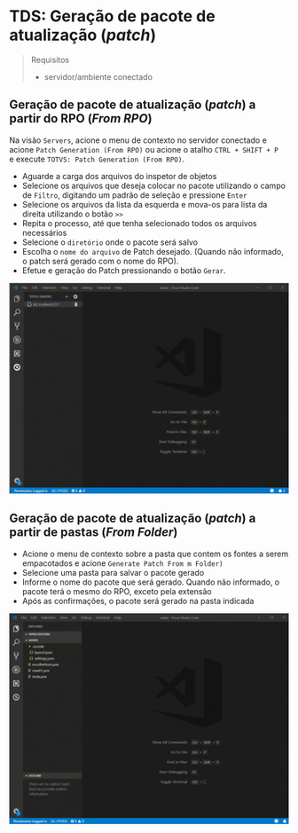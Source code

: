 # TDS: Geração de pacote de atualização (_patch_)

> Requisitos
>
> - servidor/ambiente conectado

## Geração de pacote de atualização (_patch_) a partir do RPO (_From RPO_)

Na visão `Servers`, acione o menu de contexto no servidor conectado e acione `Patch Generation (From RPO)` ou acione o atalho `CTRL + SHIFT + P ` e execute `TOTVS: Patch Generation (From RPO)`.

- Aguarde a carga dos arquivos do inspetor de objetos
- Selecione os arquivos que deseja colocar no pacote utilizando o campo de `Filtro`, digitando um padrão de seleção e pressione `Enter`
- Selecione os arquivos da lista da esquerda e mova-os para lista da direita utilizando o botão `>>`
- Repita o processo, até que tenha selecionado todos os arquivos necessários
- Selecione o `diretório` onde o pacote será salvo
- Escolha o `nome do arquivo` de Patch desejado. (Quando não informado, o patch será gerado com o nome do RPO).
- Efetue e geração do Patch pressionando o botão `Gerar`.

![Patch Generate](./gifs/GeneratePatchWizard.gif)

## Geração de pacote de atualização (_patch_) a partir de pastas (_From Folder_)

- Acione o menu de contexto sobre a pasta que contem os fontes a serem empacotados e acione `Generate Patch From m Folder)`
- Selecione uma pasta para salvar o pacote gerado
- Informe o nome do pacote que será gerado. Quando não informado, o pacote terá o mesmo do RPO, exceto pela extensão
- Após as confirmações, o pacote será gerado na pasta indicada

![Patch Generate Folder](./gifs/GeneratePatchWizardFromFolder.gif)
